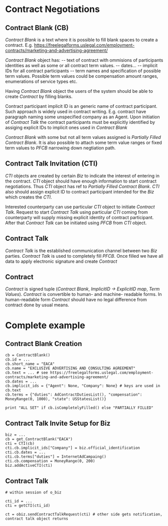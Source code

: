 Contract Negotiations
=====================

Contract Blank (CB)
-------------------

*Contract Blank* is a text where it is possible to fill blank spaces to create a contract.
E.g. https://freelegalforms.uslegal.com/employment-contracts/marketing-and-advertising-agreement/

*Contract Blank* object has:
-- text of contract with ommisions of participants identities as well as some or all contract term values.
-- dates...
-- implicit IDs for all contract participants
-- term names and specification of possible term values. Possible term values could be compensation amount ranges,
enumerations of service types etc.

Having *Contract Blank* object the users of the system should be able to create *Contract* by filling blanks.

Contract participant implicit ID is an generic name of contract participant. Such approach is widely used 
in contract writing. E.g. contract have paragraph naming some unspecified company as an Agent. Upon initiation
of *Contract Talk* the contract participants must be explicitly identified by assiging explicit IDs to implicit ones
used in *Contract Blank*

*Contract Blank* with some but not all term values assigned is *Partially Filled Contract Blank*.
It is also possible to attach some term value ranges or fixed term values to *PFCB* narrowing down negtiation path.

Contract Talk Invitation (CTI)
------------------------------

*CTI* objects are created by certain *Biz* to indicate the interest of entering in the contract.
*CTI* object should have enough information to start contract negotiations.
Thus *CTI* object has ref to *Partially Filled Contract Blank*. 
*CTI* also should assign explicit ID to contract participant intended for the *Biz* which creates the *CTI*.

Interested counterparty can use particular *CTI* object to initiate *Contract Talk*.
Request to start *Contract Talk* using particular *CTI* coming from counterparty
will supply missing explicit identity of contract participant. After that *Contract Talk* can be initiated
using *PFCB* from *CTI* object.

Contract Talk
-------------

*Contract Talk* is the established communication channel between two *Biz* parties.
*Contract Talk* is used to completely fill *PFCB*. Once filled we have all data to apply electronic signature 
and create *Contract*

Contract
--------

*Contract* is signed tuple (*Contract Blank*, *ImplicitID -> ExplicitID map*, *Term Values*).
*Contract* is convertible to human- and machine- readable forms. In human-readable form *Contract* should have no 
legal difference from contract done by usual means.


Complete example
================

Contract Blank Creation
-----------------------

```
cb = ContractBlank()
cb.id = ...
cb.short_name = "EACA"
cb.name = "EXCLUSIVE ADVERTISING AND CONSULTING AGREEMENT"
cb.text = ... # see https://freelegalforms.uslegal.com/employment-contracts/marketing-and-advertising-agreement/
cb.dates = ...
cb.implicit_ids = {"Agent": None, "Company": None} # keys are used in cb.text
cb.terms = {"duties": AdContractDutiesList(), "compensation": MoneyRange(0, 1000), "state": USStatesList()}

print "ALL SET" if cb.isCompletelyFilled() else "PARTIALLY FILLED"
```

Contract Talk Invite Setup for Biz
----------------------------------

```
biz = ...
cb = get_ContractBlank("EACA")
cti = CTI(cb)
cti.cb.implicit_ids["Company"] = biz.official_identification
cti.cb.dates = ...
cti.cb.terms["duties"] = InternetAdCampaing()
cti.cb.compensation = MoneyRange(0, 200)
biz.addActiveCTI(cti)
```

Contract Talk
-------------

```
# within session of o_biz

cti_id = ...
cti = getCTI(cti_id)

ct = obiz.sendContractTalkRequest(cti) # other side gets notification, contract talk object returns

```
